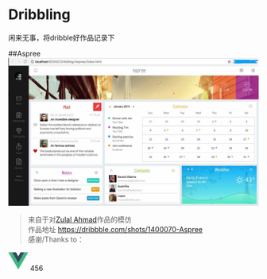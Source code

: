 # Dribbling
闲来无事，将dribble好作品记录下

##Aspree
 ![image](https://github.com/zacard-orc/Dribbling/raw/master/DemoImg/001_Aspree.jpg)


> 来自于对<a href="https://dribbble.com/zulal">Zulal Ahmad</a>作品的模仿</br>
> 作品地址 <a href="https://dribbble.com/shots/1400070-Aspree">https://dribbble.com/shots/1400070-Aspree</a></br>
> 感谢/Thanks to：
> <div style="top:-5px">
<span><img src="DemoImg/logo_vue.png" width="40px" />
</span><span>456</span>
</div>

